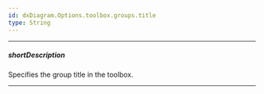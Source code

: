 ```yaml
---
id: dxDiagram.Options.toolbox.groups.title
type: String
---
```

---
##### shortDescription
Specifies the group title in the toolbox.

---
